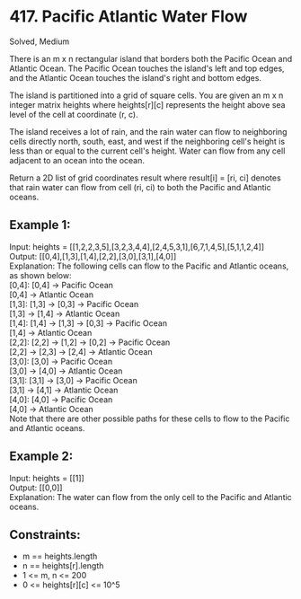 # 417. Pacific Atlantic Water Flow
Solved, Medium

There is an m x n rectangular island that borders both the Pacific Ocean and Atlantic Ocean. The Pacific Ocean touches the island's left and top edges, and the Atlantic Ocean touches the island's right and 
bottom edges.  

The island is partitioned into a grid of square cells. You are given an m x n integer matrix heights where heights[r][c] represents the height above sea level of the cell at coordinate (r, c).  

The island receives a lot of rain, and the rain water can flow to neighboring cells directly north, south, east, and west if the neighboring cell's height is less than or equal to the current cell's height. 
Water can flow from any cell adjacent to an ocean into the ocean.  

Return a 2D list of grid coordinates result where result[i] = [ri, ci] denotes that rain water can flow from cell (ri, ci) to both the Pacific and Atlantic oceans.  

 

Example 1:
---
Input: heights = [[1,2,2,3,5],[3,2,3,4,4],[2,4,5,3,1],[6,7,1,4,5],[5,1,1,2,4]]   
Output: [[0,4],[1,3],[1,4],[2,2],[3,0],[3,1],[4,0]]  
Explanation: The following cells can flow to the Pacific and Atlantic oceans, as shown below:  
[0,4]: [0,4] -> Pacific Ocean   
       [0,4] -> Atlantic Ocean  
[1,3]: [1,3] -> [0,3] -> Pacific Ocean   
       [1,3] -> [1,4] -> Atlantic Ocean  
[1,4]: [1,4] -> [1,3] -> [0,3] -> Pacific Ocean   
       [1,4] -> Atlantic Ocean  
[2,2]: [2,2] -> [1,2] -> [0,2] -> Pacific Ocean   
       [2,2] -> [2,3] -> [2,4] -> Atlantic Ocean  
[3,0]: [3,0] -> Pacific Ocean   
       [3,0] -> [4,0] -> Atlantic Ocean  
[3,1]: [3,1] -> [3,0] -> Pacific Ocean   
       [3,1] -> [4,1] -> Atlantic Ocean  
[4,0]: [4,0] -> Pacific Ocean   
       [4,0] -> Atlantic Ocean  
Note that there are other possible paths for these cells to flow to the Pacific and Atlantic oceans.  

Example 2:
---
Input: heights = [[1]]  
Output: [[0,0]]  
Explanation: The water can flow from the only cell to the Pacific and Atlantic oceans.  
 

Constraints:
---
- m == heights.length  
- n == heights[r].length  
- 1 <= m, n <= 200  
- 0 <= heights[r][c] <= 10^5  
